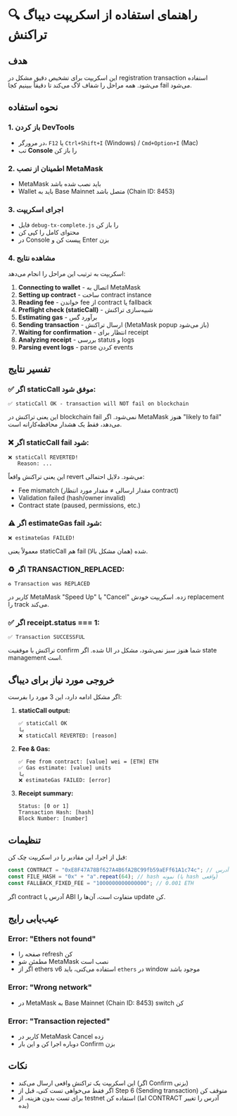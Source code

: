 # 🔍 راهنمای استفاده از اسکریپت دیباگ تراکنش

## هدف

این اسکریپت برای تشخیص دقیق مشکل در registration transaction استفاده می‌شود. همه مراحل را شفاف لاگ می‌کند تا دقیقاً ببینیم کجا fail می‌شود.

## نحوه استفاده

### 1. باز کردن DevTools
- در مرورگر، `F12` یا `Ctrl+Shift+I` (Windows) / `Cmd+Option+I` (Mac)
- تب **Console** را باز کن

### 2. اطمینان از نصب MetaMask
- MetaMask باید نصب شده باشد
- Wallet باید به Base Mainnet متصل باشد (Chain ID: 8453)

### 3. اجرای اسکریپت
- فایل `debug-tx-complete.js` را باز کن
- محتوای کامل را کپی کن
- در Console پیست کن و Enter بزن

### 4. مشاهده نتایج
اسکریپت به ترتیب این مراحل را انجام می‌دهد:

1. **Connecting to wallet** - اتصال به MetaMask
2. **Setting up contract** - ساخت contract instance
3. **Reading fee** - خواندن fee از contract یا fallback
4. **Preflight check (staticCall)** - شبیه‌سازی تراکنش
5. **Estimating gas** - برآورد گس
6. **Sending transaction** - ارسال تراکنش (MetaMask popup باز می‌شود)
7. **Waiting for confirmation** - انتظار برای receipt
8. **Analyzing receipt** - بررسی status و logs
9. **Parsing event logs** - parse کردن events

## تفسیر نتایج

### ✅ اگر staticCall موفق شود:
```
✅ staticCall OK - transaction will NOT fail on blockchain
```
این یعنی تراکنش در blockchain fail نمی‌شود. اگر MetaMask هنوز "likely to fail" می‌دهد، فقط یک هشدار محافظه‌کارانه است.

### ❌ اگر staticCall fail شود:
```
❌ staticCall REVERTED!
   Reason: ...
```
این یعنی تراکنش واقعاً revert می‌شود. دلایل احتمالی:
- Fee mismatch (مقدار ارسالی ≠ مقدار مورد انتظار contract)
- Validation failed (hash/owner invalid)
- Contract state (paused, permissions, etc.)

### ⚠️ اگر estimateGas fail شود:
```
❌ estimateGas FAILED!
```
معمولاً یعنی staticCall هم fail شده (همان مشکل بالا).

### ♻️ اگر TRANSACTION_REPLACED:
```
♻️ Transaction was REPLACED
```
کاربر در MetaMask "Speed Up" یا "Cancel" زده. اسکریپت خودش replacement را track می‌کند.

### ✅ اگر receipt.status === 1:
```
✅ Transaction SUCCESSFUL
```
تراکنش با موفقیت confirm شده. اگر UI شما هنوز سبز نمی‌شود، مشکل در state management است.

## خروجی مورد نیاز برای دیباگ

اگر مشکل ادامه دارد، این 3 مورد را بفرست:

1. **staticCall output:**
   ```
   ✅ staticCall OK
   یا
   ❌ staticCall REVERTED: [reason]
   ```

2. **Fee & Gas:**
   ```
   ✅ Fee from contract: [value] wei = [ETH] ETH
   ✅ Gas estimate: [value] units
   یا
   ❌ estimateGas FAILED: [error]
   ```

3. **Receipt summary:**
   ```
   Status: [0 or 1]
   Transaction Hash: [hash]
   Block Number: [number]
   ```

## تنظیمات

قبل از اجرا، این مقادیر را در اسکریپت چک کن:

```javascript
const CONTRACT = "0xE8F47A78Bf627A4B6fA2BC99fb59aEFf61A1c74c"; // آدرس contract
const FILE_HASH = "0x" + "a".repeat(64); // hash نمونه (یا hash واقعی)
const FALLBACK_FIXED_FEE = "1000000000000000"; // 0.001 ETH
```

اگر contract آدرس یا ABI متفاوت است، آن‌ها را update کن.

## عیب‌یابی رایج

### Error: "Ethers not found"
- صفحه را refresh کن
- مطمئن شو MetaMask نصب است
- اگر از ethers v6 استفاده می‌کنی، باید `ethers` در window موجود باشد

### Error: "Wrong network"
- در MetaMask به Base Mainnet (Chain ID: 8453) switch کن

### Error: "Transaction rejected"
- کاربر در MetaMask Cancel زده
- دوباره اجرا کن و این بار Confirm بزن

## نکات

- این اسکریپت یک تراکنش واقعی ارسال می‌کند (اگر Confirm بزنی)
- اگر فقط می‌خواهی تست کنی، قبل از Step 6 (Sending transaction) متوقف کن
- برای تست بدون هزینه، از testnet استفاده کن (اما CONTRACT آدرس را تغییر بده)

